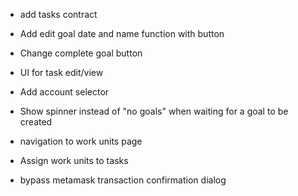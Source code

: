 - add tasks contract

- Add edit goal date and name function with button
- Change complete goal button
- UI for task edit/view

- Add account selector

- Show spinner instead of "no goals" when waiting for a goal to be created
- navigation to work units page
- Assign work units to tasks

- bypass metamask transaction confirmation dialog


